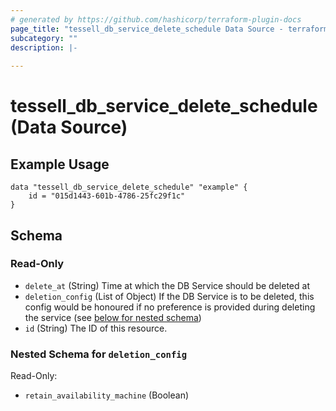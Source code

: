 ```yaml
---
# generated by https://github.com/hashicorp/terraform-plugin-docs
page_title: "tessell_db_service_delete_schedule Data Source - terraform-provider-tessell"
subcategory: ""
description: |-
  
---
```


# tessell_db_service_delete_schedule (Data Source)


## Example Usage
```
data "tessell_db_service_delete_schedule" "example" {
	id = "015d1443-601b-4786-25fc29f1c"
}
```


<!-- schema generated by tfplugindocs -->
## Schema

### Read-Only

- `delete_at` (String) Time at which the DB Service should be deleted at
- `deletion_config` (List of Object) If the DB Service is to be deleted, this config would be honoured if no preference is provided during deleting the service (see [below for nested schema](#nestedatt--deletion_config))
- `id` (String) The ID of this resource.

<a id="nestedatt--deletion_config"></a>
### Nested Schema for `deletion_config`

Read-Only:

- `retain_availability_machine` (Boolean)
